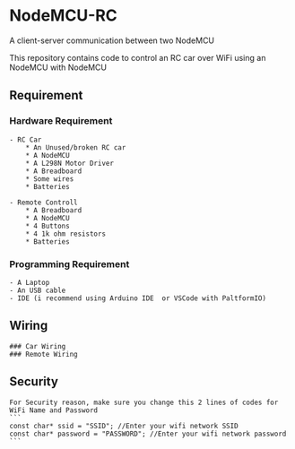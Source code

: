 # NodeMCU-RC
A client-server communication between two NodeMCU

This repository contains code to control an RC car over WiFi using an NodeMCU with NodeMCU

## Requirement

### Hardware Requirement
	- RC Car
		* An Unused/broken RC car
		* A NodeMCU
		* A L298N Motor Driver
		* A Breadboard
		* Some wires
		* Batteries
	
	- Remote Controll
		* A Breadboard
		* A NodeMCU
		* 4 Buttons
		* 4 1k ohm resistors
		* Batteries

### Programming Requirement
	- A Laptop
	- An USB cable
	- IDE (i recommend using Arduino IDE  or VSCode with PaltformIO)
	
## Wiring 

	### Car Wiring
	### Remote Wiring
		
## Security
	For Security reason, make sure you change this 2 lines of codes for WiFi Name and Password
	```
	const char* ssid = "SSID"; //Enter your wifi network SSID
	const char* password = "PASSWORD"; //Enter your wifi network password
	```
